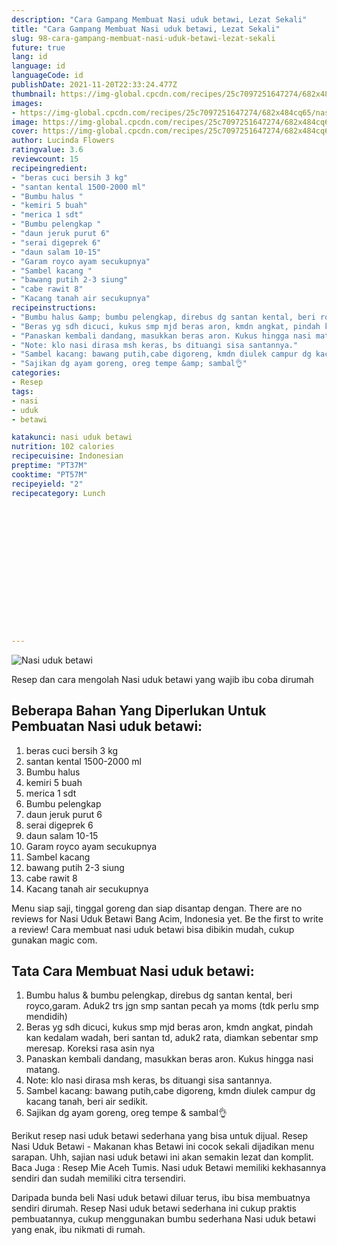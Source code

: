 ```yaml
---
description: "Cara Gampang Membuat Nasi uduk betawi, Lezat Sekali"
title: "Cara Gampang Membuat Nasi uduk betawi, Lezat Sekali"
slug: 98-cara-gampang-membuat-nasi-uduk-betawi-lezat-sekali
future: true
lang: id
language: id
languageCode: id
publishDate: 2021-11-20T22:33:24.477Z 
thumbnail: https://img-global.cpcdn.com/recipes/25c7097251647274/682x484cq65/nasi-uduk-betawi-foto-resep-utama.png
images:
- https://img-global.cpcdn.com/recipes/25c7097251647274/682x484cq65/nasi-uduk-betawi-foto-resep-utama.png
image: https://img-global.cpcdn.com/recipes/25c7097251647274/682x484cq65/nasi-uduk-betawi-foto-resep-utama.png
cover: https://img-global.cpcdn.com/recipes/25c7097251647274/682x484cq65/nasi-uduk-betawi-foto-resep-utama.png
author: Lucinda Flowers
ratingvalue: 3.6
reviewcount: 15
recipeingredient:
- "beras cuci bersih 3 kg"
- "santan kental 1500-2000 ml"
- "Bumbu halus "
- "kemiri 5 buah"
- "merica 1 sdt"
- "Bumbu pelengkap "
- "daun jeruk purut 6"
- "serai digeprek 6"
- "daun salam 10-15"
- "Garam royco ayam secukupnya"
- "Sambel kacang "
- "bawang putih 2-3 siung"
- "cabe rawit 8"
- "Kacang tanah air secukupnya"
recipeinstructions:
- "Bumbu halus &amp; bumbu pelengkap, direbus dg santan kental, beri royco,garam. Aduk2 trs jgn smp santan pecah ya moms (tdk perlu smp mendidih)"
- "Beras yg sdh dicuci, kukus smp mjd beras aron, kmdn angkat, pindah kan kedalam wadah, beri santan td, aduk2 rata, diamkan sebentar smp meresap. Koreksi rasa asin nya"
- "Panaskan kembali dandang, masukkan beras aron. Kukus hingga nasi matang."
- "Note: klo nasi dirasa msh keras, bs dituangi sisa santannya."
- "Sambel kacang: bawang putih,cabe digoreng, kmdn diulek campur dg kacang tanah, beri air sedikit."
- "Sajikan dg ayam goreng, oreg tempe &amp; sambal👌"
categories:
- Resep
tags:
- nasi
- uduk
- betawi

katakunci: nasi uduk betawi 
nutrition: 102 calories
recipecuisine: Indonesian
preptime: "PT37M"
cooktime: "PT57M"
recipeyield: "2"
recipecategory: Lunch


     
    
    
    
    
    
    
    
    
    
    
      
    
---
```



![Nasi uduk betawi](https://img-global.cpcdn.com/recipes/25c7097251647274/682x484cq65/nasi-uduk-betawi-foto-resep-utama.png)

Resep dan cara mengolah  Nasi uduk betawi yang wajib ibu coba dirumah

<!--inarticleads1-->

## Beberapa Bahan Yang Diperlukan Untuk Pembuatan Nasi uduk betawi:

1. beras cuci bersih 3 kg
1. santan kental 1500-2000 ml
1. Bumbu halus 
1. kemiri 5 buah
1. merica 1 sdt
1. Bumbu pelengkap 
1. daun jeruk purut 6
1. serai digeprek 6
1. daun salam 10-15
1. Garam royco ayam secukupnya
1. Sambel kacang 
1. bawang putih 2-3 siung
1. cabe rawit 8
1. Kacang tanah air secukupnya

Menu siap saji, tinggal goreng dan siap disantap dengan. There are no reviews for Nasi Uduk Betawi Bang Acim, Indonesia yet. Be the first to write a review! Cara membuat nasi uduk betawi bisa dibikin mudah, cukup gunakan magic com. 

<!--inarticleads2-->

## Tata Cara Membuat Nasi uduk betawi:

1. Bumbu halus &amp; bumbu pelengkap, direbus dg santan kental, beri royco,garam. Aduk2 trs jgn smp santan pecah ya moms (tdk perlu smp mendidih)
1. Beras yg sdh dicuci, kukus smp mjd beras aron, kmdn angkat, pindah kan kedalam wadah, beri santan td, aduk2 rata, diamkan sebentar smp meresap. Koreksi rasa asin nya
1. Panaskan kembali dandang, masukkan beras aron. Kukus hingga nasi matang.
1. Note: klo nasi dirasa msh keras, bs dituangi sisa santannya.
1. Sambel kacang: bawang putih,cabe digoreng, kmdn diulek campur dg kacang tanah, beri air sedikit.
1. Sajikan dg ayam goreng, oreg tempe &amp; sambal👌


Berikut resep nasi uduk betawi sederhana yang bisa untuk dijual. Resep Nasi Uduk Betawi - Makanan khas Betawi ini cocok sekali dijadikan menu sarapan. Uhh, sajian nasi uduk betawi ini akan semakin lezat dan komplit. Baca Juga : Resep Mie Aceh Tumis. Nasi uduk Betawi memiliki kekhasannya sendiri dan sudah memiliki citra tersendiri. 

Daripada bunda beli  Nasi uduk betawi  diluar terus, ibu  bisa membuatnya sendiri dirumah. Resep  Nasi uduk betawi  sederhana ini cukup praktis pembuatannya, cukup menggunakan bumbu sederhana  Nasi uduk betawi  yang enak, ibu nikmati di rumah.
